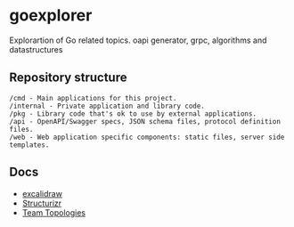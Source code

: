 # goexplorer
Explorartion of Go related topics. oapi generator, grpc, algorithms and datastructures

## Repository structure

```
/cmd - Main applications for this project.
/internal - Private application and library code.
/pkg - Library code that's ok to use by external applications.
/api - OpenAPI/Swagger specs, JSON schema files, protocol definition files.
/web - Web application specific components: static files, server side templates.

```

## Docs
* [excalidraw](https://excalidraw.com/)
* [Structurizr](https://structurizr.com/)
* [Team Topologies](https://www.youtube.com/watch?v=sQq-je_4JuM)
